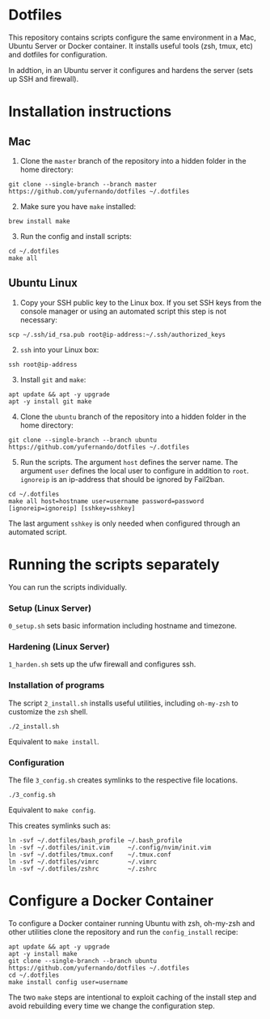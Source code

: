 # Dotfiles

This repository contains scripts configure the same environment in a Mac, Ubuntu Server or Docker container. It installs useful tools (zsh, tmux, etc) and dotfiles for configuration.

In addtion, in an Ubuntu server it configures and hardens the server (sets up SSH and firewall).

# Installation instructions

## Mac

1. Clone the `master` branch of the repository into a hidden folder in the home directory:

```
git clone --single-branch --branch master https://github.com/yufernando/dotfiles ~/.dotfiles
```

2. Make sure you have `make` installed:

```
brew install make
```

3. Run the config and install scripts:

```
cd ~/.dotfiles
make all
```

## Ubuntu Linux

1. Copy your SSH public key to the Linux box. If you set SSH keys from the console manager or using
   an automated script this step is not necessary:

```
scp ~/.ssh/id_rsa.pub root@ip-address:~/.ssh/authorized_keys
```

2. `ssh` into your Linux box:

```
ssh root@ip-address
```

3. Install `git` and `make`: 

```
apt update && apt -y upgrade
apt -y install git make
```

4. Clone the `ubuntu` branch of the repository into a hidden folder in the home directory:

```
git clone --single-branch --branch ubuntu https://github.com/yufernando/dotfiles ~/.dotfiles
```

5. Run the scripts. The argument `host` defines the server name. The argument `user` defines the local user to configure in addition to `root`. `ignoreip` is an ip-address that should be ignored by Fail2ban.

```
cd ~/.dotfiles
make all host=hostname user=username password=password [ignoreip=ignoreip] [sshkey=sshkey]
```
The last argument `sshkey` is only needed when configured through an automated script.

# Running the scripts separately

You can run the scripts individually.

### Setup (Linux Server)

`0_setup.sh` sets basic information including hostname and timezone.

### Hardening (Linux Server)

`1_harden.sh` sets up the ufw firewall and configures ssh.

### Installation of programs

The script `2_install.sh` installs useful utilities, including `oh-my-zsh` to customize the
`zsh` shell.

`./2_install.sh`

Equivalent to `make install`.

### Configuration

The file `3_config.sh` creates symlinks to the respective file locations.
```
./3_config.sh
```

Equivalent to `make config`.

This creates symlinks such as:
```
ln -svf ~/.dotfiles/bash_profile ~/.bash_profile
ln -svf ~/.dotfiles/init.vim     ~/.config/nvim/init.vim
ln -svf ~/.dotfiles/tmux.conf    ~/.tmux.conf
ln -svf ~/.dotfiles/vimrc        ~/.vimrc
ln -svf ~/.dotfiles/zshrc        ~/.zshrc
```

# Configure a Docker Container

To configure a Docker container running Ubuntu with zsh, oh-my-zsh and other utilities clone the
repository and run the `config_install` recipe:
```
apt update && apt -y upgrade
apt -y install make
git clone --single-branch --branch ubuntu https://github.com/yufernando/dotfiles ~/.dotfiles
cd ~/.dotfiles
make install config user=username
```

The two `make` steps are intentional to exploit caching of the install step and avoid rebuilding every time we change the configuration step.
